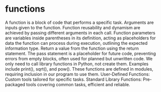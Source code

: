 # functions
A function is a block of code that performs a specific task.
Arguments are inputs given to the function.
Function reusability and dynamism are achieved by passing different arguments in each call.
Function parameters are variables inside parentheses in its definition, acting as placeholders for data the function can process during execution, outlining the expected information type.
Return a value from the function using the return statement.
The pass statement is a placeholder for future code, preventing errors from empty blocks, often used for planned but unwritten code.
We only need to call library functions in Python, not create them. Examples include print(), sqrt(), and pow(). These functions are defined in modules, requiring inclusion in our program to use them.
User-Defined Functions: Custom tools tailored for specific tasks.
Standard Library Functions: Pre-packaged tools covering common tasks, efficient and reliable.
